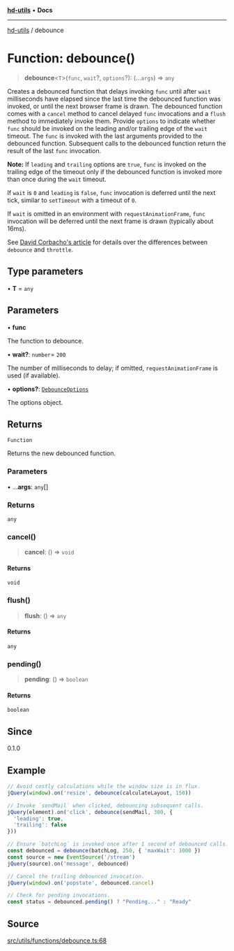 [**hd-utils**](../README.md) • **Docs**

***

[hd-utils](../globals.md) / debounce

# Function: debounce()

> **debounce**\<`T`\>(`func`, `wait`?, `options`?): (...`args`) => `any`

Creates a debounced function that delays invoking `func` until after `wait`
milliseconds have elapsed since the last time the debounced function was
invoked, or until the next browser frame is drawn. The debounced function
comes with a `cancel` method to cancel delayed `func` invocations and a
`flush` method to immediately invoke them. Provide `options` to indicate
whether `func` should be invoked on the leading and/or trailing edge of the
`wait` timeout. The `func` is invoked with the last arguments provided to the
debounced function. Subsequent calls to the debounced function return the
result of the last `func` invocation.

**Note:** If `leading` and `trailing` options are `true`, `func` is
invoked on the trailing edge of the timeout only if the debounced function
is invoked more than once during the `wait` timeout.

If `wait` is `0` and `leading` is `false`, `func` invocation is deferred
until the next tick, similar to `setTimeout` with a timeout of `0`.

If `wait` is omitted in an environment with `requestAnimationFrame`, `func`
invocation will be deferred until the next frame is drawn (typically about
16ms).

See [David Corbacho's article](https://css-tricks.com/debouncing-throttling-explained-examples/)
for details over the differences between `debounce` and `throttle`.

## Type parameters

• **T** = `any`

## Parameters

• **func**

The function to debounce.

• **wait?**: `number`= `200`

The number of milliseconds to delay; if omitted, `requestAnimationFrame` is
 used (if available).

• **options?**: [`DebounceOptions`](../type-aliases/DebounceOptions.md)

The options object.

## Returns

`Function`

Returns the new debounced function.

### Parameters

• ...**args**: `any`[]

### Returns

`any`

### cancel()

> **cancel**: () => `void`

#### Returns

`void`

### flush()

> **flush**: () => `any`

#### Returns

`any`

### pending()

> **pending**: () => `boolean`

#### Returns

`boolean`

## Since

0.1.0

## Example

```ts
// Avoid costly calculations while the window size is in flux.
jQuery(window).on('resize', debounce(calculateLayout, 150))

// Invoke `sendMail` when clicked, debouncing subsequent calls.
jQuery(element).on('click', debounce(sendMail, 300, {
  'leading': true,
  'trailing': false
}))

// Ensure `batchLog` is invoked once after 1 second of debounced calls.
const debounced = debounce(batchLog, 250, { 'maxWait': 1000 })
const source = new EventSource('/stream')
jQuery(source).on('message', debounced)

// Cancel the trailing debounced invocation.
jQuery(window).on('popstate', debounced.cancel)

// Check for pending invocations.
const status = debounced.pending() ? "Pending..." : "Ready"
```

## Source

[src/utils/functions/debounce.ts:68](https://github.com/AhmadHddad/h-utils/blob/8e9e542f98b1a43a336ce585dc8666b21b0e894d/src/utils/functions/debounce.ts#L68)
